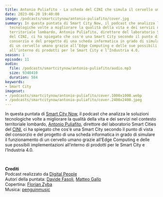 ```yaml
---
title: Antonio Puliafito - La scheda del CINI che simula il cervello umano
date: 2023-06-20 19:40:00
image: /podcasts/smartcitynow/antonio-puliafito/cover.jpg
summary: In questa puntata di Smart City Now, il podcast che analizza le soluzioni
  tecnologiche volte a migliorare la qualità della vita e dei servizi nel contesto
  territoriale lombardo, Antonio Puliafito, direttore del laboratorio Smart Cities
  del CINI, ci ha spiegato che cos'è una Smart City secondo il punto di vista del
  consorzio e del progetto di una scheda informatica in grado di simulare il funzionamento
  di un cervello umano grazie all’Edge Computing e delle sue possibili implementazioni
  all’interno di prodotti per le Smart City e l’Industria 4.0.
season: 1
episode: 11
audio:
  file: /podcasts/smartcitynow/antonio-puliafito/audio.mp3
  size: 9348410
  duration: 584
keywords:
- Smart City
imageset:
- /podcasts/smartcitynow/antonio-puliafito/cover.1000x1000.webp
- /podcasts/smartcitynow/antonio-puliafito/cover.2400x2400.jpeg
---
```


In questa puntata di [Smart City Now](https://www.smartcitynow.it/), il podcast che analizza le soluzioni tecnologiche volte a migliorare la qualità della vita e dei servizi nel contesto territoriale lombardo, [Antonio Puliafito](https://www.linkedin.com/in/antoniopuliafito/), direttore del laboratorio Smart Cities del [CINI](https://www.consorzio-cini.it/index.php/it/), ci ha spiegato che cos'è una Smart City secondo il punto di vista del consorzio e del progetto di una scheda informatica in grado di simulare il funzionamento di un cervello umano grazie all’Edge Computing e delle sue possibili implementazioni all’interno di prodotti per le Smart City e l’Industria 4.0.

<br>

**Crediti**<br>
Podcast realizzato da [Digital People](https://w3id.org/digitalpeople)<br>
Autori della puntata: [Davide Fasoli](https://www.linkedin.com/in/davide-fasoli-2b3246179/), [Matteo Gallo](https://www.linkedin.com/in/matteo-gallo-4a5ab31a8/)<br>
Copertina: [Florian Zyba](https://www.linkedin.com/in/florian-zyba/)<br>
Musica: [penguinmusic](https://pixabay.com/users/penguinmusic-24940186/)
